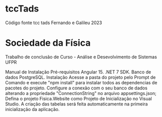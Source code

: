 # tccTads
Código fonte tcc tads Fernando e Galileu 2023

# Sociedade da Física
Trabalho de conclusão de Curso - Análise e Desevolvimento de Sistemas UFPR

Manual de Instalação
Pré-requisitos
Angular 15.
.NET 7 SDK.
Banco de dados PostgreSQL.
Instalação
Acesse a pasta do projeto pelo Prompt de Comando e execute "npm install" para instalar todos as dependencias de pacotes do projeto.
Configure a conexão com o seu banco de dados alterando a propriedade "ConnectionString" no arquivo appsettings.json;
Defina o projeto Fisica.Website como Projeto de Inicialização no Visual Studio.
A criação das tabelas será feita automaticamente na primeira inicialização da aplicação.
